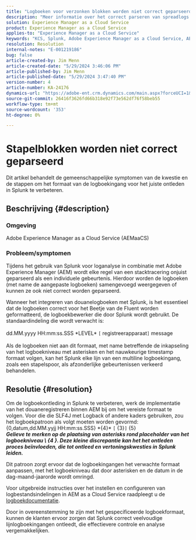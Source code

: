 ```yaml
---
title: "Logboeken voor verzonken blokken worden niet correct geparseerd"
description: "Meer informatie over het correct parseren van spreadlogs zonder onjuiste aangepaste logindelingen in Adobe Experience Manager as a Cloud Service."
solution: Experience Manager as a Cloud Service
product: Experience Manager as a Cloud Service
applies-to: "Experience Manager as a Cloud Service"
keywords: "KCS, Splunk, Adobe Experience Manager as a Cloud Service, AEMaaCS, log parsing, logboeken met meerdere regels, Fluent Bit, logindeling, stacktracering, logconfiguratie"
resolution: Resolution
internal-notes: "E-001219186"
bug: false
article-created-by: Jim Menn
article-created-date: "5/29/2024 3:46:06 PM"
article-published-by: Jim Menn
article-published-date: "5/29/2024 3:47:40 PM"
version-number: 4
article-number: KA-24176
dynamics-url: "https://adobe-ent.crm.dynamics.com/main.aspx?forceUCI=1&pagetype=entityrecord&etn=knowledgearticle&id=b87d6c8d-d21d-ef11-840b-6045bd006268"
source-git-commit: 26416f3626fd66b318e92f73e562df76f58beb55
workflow-type: tm+mt
source-wordcount: '353'
ht-degree: 0%

---
```


# Stapelblokken worden niet correct geparseerd


Dit artikel behandelt de gemeenschappelijke symptomen van de kwestie en de stappen om het formaat van de logboekingang voor het juiste ontleden in Splunk te verbeteren.

## Beschrijving {#description}


### <b>Omgeving</b>

Adobe Experience Manager as a Cloud Service (AEMaaCS)



### <b>Probleem/symptomen</b>

Tijdens het gebruik van Splunk voor loganalyse in combinatie met Adobe Experience Manager (AEM) wordt elke regel van een stacktracering onjuist geparseerd als een individuele gebeurtenis. Hierdoor worden de logboeken (met name de aangepaste logboeken) samengevoegd weergegeven of kunnen ze ook niet correct worden geparseerd.

Wanneer het integreren van douanelogboeken met Splunk, is het essentieel dat de logboeken correct voor het Beetje van de Fluent worden geformatteerd, de logboekbewerker die door Splunk wordt gebruikt. De standaardindeling die wordt verwacht is:
<br><br>dd.MM.yyyy HH:mm:ss.SSS \*LEVEL\* `[` registreerapparaat`]`  message<br><br>
Als de logboeken niet aan dit formaat, met name betreffende de inkapseling van het logboekniveau met asterisken en het nauwkeurige timestamp formaat volgen, kan het Splunk elke lijn van een multiline logboekingang, zoals een stapelspoor, als afzonderlijke gebeurtenissen verkeerd behandelen.


## Resolutie {#resolution}


Om de logboekontleding in Splunk te verbeteren, werk de implementatie van het douaneregistreren binnen AEM bij om het vereiste formaat te volgen. Voor die die SLF4J met Logback of andere kaders gebruiken, zou het logboekpatroon als volgt moeten worden gevormd:
<br>{0,datum,dd.MM.yyjj HH:mm:ss.SSS} \*{4}\* `[` {3}`]`  {5}<br>
<b>*Gelieve te merken op de plaatsing van asterisks rond placeholder van het logboekniveau \ {4 \}. Deze kleine discrepantie kan het het ontleden proces beïnvloeden, die tot ontleed en vertoningskwesties in Splunk leiden.</b>*

Dit patroon zorgt ervoor dat de logboekingangen het verwachte formaat aanpassen, met het logboekniveau dat door asterisken en de datum in de dag-maand-jaarorde wordt omringd.

Voor uitgebreide instructies over het instellen en configureren van logbestandsindelingen in AEM as a Cloud Service raadpleegt u de [logboekdocumentatie](https://experienceleague.adobe.com/docs/experience-manager-cloud-service/content/implementing/developing/logging.html?lang=en).

Door in overeenstemming te zijn met het gespecificeerde logboekformaat, kunnen de klanten ervoor zorgen dat Splunk correct veelvoudige lijnlogboekingangen ontleedt, die effectievere controle en analyse vergemakkelijken.

